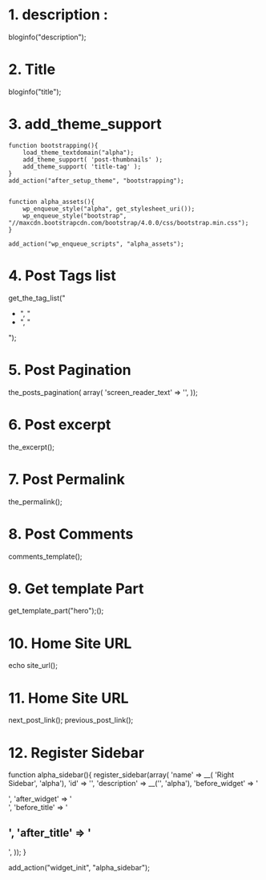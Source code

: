 
# 1. description :

 bloginfo("description");


# 2. Title 

 bloginfo("title");


# 3. add_theme_support

    function bootstrapping(){
        load_theme_textdomain("alpha");
        add_theme_support( 'post-thumbnails' );
        add_theme_support( 'title-tag' );
    }
    add_action("after_setup_theme", "bootstrapping");
    
    
    function alpha_assets(){
        wp_enqueue_style("alpha", get_stylesheet_uri());
        wp_enqueue_style("bootstrap", "//maxcdn.bootstrapcdn.com/bootstrap/4.0.0/css/bootstrap.min.css");
    }
    
    add_action("wp_enqueue_scripts", "alpha_assets");
    

# 4. Post Tags list

get_the_tag_list("<ul class='list-unstyled'><li>", "</li><li>", "</li></ul>");


# 5. Post Pagination

the_posts_pagination( array( 'screen_reader_text' => '', ));


# 6. Post excerpt

 the_excerpt();

# 7. Post Permalink

the_permalink(); 

# 8. Post Comments

comments_template();


# 9. Get template Part

get_template_part("hero");();


# 10. Home Site URL

echo site_url();

# 11. Home Site URL

next_post_link();
previous_post_link();


# 12. Register Sidebar 

function alpha_sidebar(){
    register_sidebar(array(
        'name' => __( 'Right Sidebar', 'alpha'),
        'id' => '',
        'description' => __('', 'alpha'),
        'before_widget' => '<section id="%1$s" class="widget %2$s">',
        'after_widget' => '</section>',
        'before_title' => '<h2 class="widget-title">',
        'after_title' => '</h2>',
    ));
}

add_action("widget_init", "alpha_sidebar");


